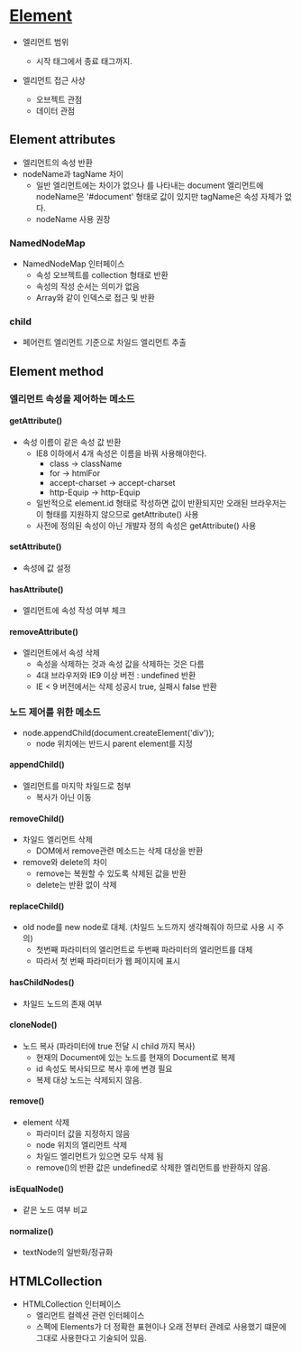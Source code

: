 # [Element]

* 엘리먼트 범위
  * 시작 태그에서 종료 태그까지.

* 엘리먼트 접근 사상
  * 오브젝트 관점
  * 데이터 관점

## Element attributes

* 엘리먼트의 속성 반환
* nodeName과 tagName 차이
  * 일반 엘리먼트에는 차이가 없으나 <!DOCTYPE html>를 나타내는 document 엘리먼트에 nodeName은 '#document' 형태로 값이 있지만 tagName은 속성 자체가 없다.
  * nodeName 사용 권장

### NamedNodeMap

* NamedNodeMap 인터페이스
  * 속성 오브젝트를 collection 형태로 반환
  * 속성의 작성 순서는 의미가 없음
  * Array와 같이 인덱스로 접근 및 반환

### child

* 페어런트 엘리먼트 기준으로 차일드 엘리먼트 추출

## Element method

### 엘리먼트 속성을 제어하는 메소드

#### getAttribute()

* 속성 이름이 같은 속성 값 반환
  * IE8 이하에서 4개 속성은 이름을 바꿔 사용해야한다.
    * class -> className
    * for -> htmlFor
    * accept-charset -> accept-charset
    * http-Equip -> http-Equip
  * 일반적으로 element.id 형태로 작성하면 값이 반환되지만 오래된 브라우저는 이 형태를 지원하지 않으므로 getAttribute() 사용
  * 사전에 정의된 속성이 아닌 개발자 정의 속성은 getAttribute() 사용

#### setAttribute()

* 속성에 값 설정

#### hasAttribute()

* 엘리먼트에 속성 작성 여부 체크

#### removeAttribute()

* 엘리먼트에서 속성 삭제
  * 속성을 삭제하는 것과 속성 값을 삭제하는 것은 다름
  * 4대 브라우저와 IE9 이상 버전 : undefined 반환
  * IE < 9 버전에서는 삭제 성공시 true, 실패시 false 반환

### 노드 제어를 위한 메소드

* node.appendChild(document.createElement('div'));
  * node 위치에는 반드시 parent element를 지정

#### appendChild()

* 엘리먼트를 마지막 차일드로 첨부
  * 복사가 아닌 이동

#### removeChild()

* 차일드 엘리먼트 삭제
  * DOM에서 remove관련 메소드는 삭제 대상을 반환
* remove와 delete의 차이
  * remove는 복원할 수 있도록 삭제된 값을 반환
  * delete는 반환 없이 삭제

#### replaceChild()

* old node를 new node로 대체. (차일드 노드까지 생각해줘야 하므로 사용 시 주의)
  * 첫번째 파라미터의 엘리먼트로 두번째 파라미터의 엘리먼트를 대체
  * 따라서 첫 번째 파라미터가 웹 페이지에 표시

#### hasChildNodes()

* 차일드 노드의 존재 여부

#### cloneNode()

* 노드 복사 (파라미터에 true 전달 시 child 까지 복사)
  * 현재의 Document에 있는 노드를 현재의 Document로 복제
  * id 속성도 복사되므로 복사 후에 변경 필요
  * 복제 대상 노드는 삭제되지 않음.

#### remove()

* element 삭제
  * 파라미터 값을 지정하지 않음
  * node 위치의 엘리먼트 삭제
  * 차일드 엘리먼트가 있으면 모두 삭제 됨
  * remove()의 반환 값은 undefined로 삭제한 엘리먼트를 반환하지 않음.

#### isEqualNode()

* 같은 노드 여부 비교

#### normalize()

* textNode의 일반화/정규화

## HTMLCollection

* HTMLCollection 인터페이스
  * 엘리먼트 컬렉션 관련 인터페이스
  * 스펙에 Elements가 더 정확한 표현이나 오래 전부터 관례로 사용했기 떄문에 그대로 사용한다고 기술되어 있음.


[Element]: https://dom.spec.whatwg.org/#interface-element
